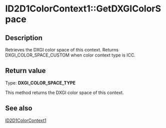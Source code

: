 # ID2D1ColorContext1::GetDXGIColorSpace

## Description

Retrieves the DXGI color space of this context. Returns DXGI_COLOR_SPACE_CUSTOM when color context type is ICC.

## Return value

Type: **DXGI_COLOR_SPACE_TYPE**

This method returns the DXGI color space of this context.

## See also

[ID2D1ColorContext1](https://learn.microsoft.com/windows/desktop/api/d2d1_3/nn-d2d1_3-id2d1colorcontext1)